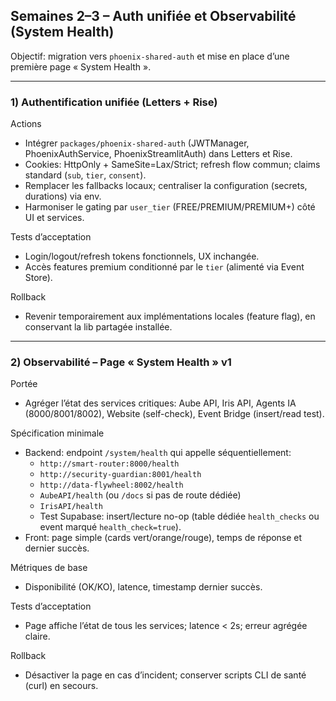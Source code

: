 ## Semaines 2–3 – Auth unifiée et Observabilité (System Health)

Objectif: migration vers `phoenix-shared-auth` et mise en place d’une première page « System Health ».

---

### 1) Authentification unifiée (Letters + Rise)

Actions
- Intégrer `packages/phoenix-shared-auth` (JWTManager, PhoenixAuthService, PhoenixStreamlitAuth) dans Letters et Rise.
- Cookies: HttpOnly + SameSite=Lax/Strict; refresh flow commun; claims standard (`sub`, `tier`, `consent`).
- Remplacer les fallbacks locaux; centraliser la configuration (secrets, durations) via env.
- Harmoniser le gating par `user_tier` (FREE/PREMIUM/PREMIUM+) côté UI et services.

Tests d’acceptation
- Login/logout/refresh tokens fonctionnels, UX inchangée.
- Accès features premium conditionné par le `tier` (alimenté via Event Store).

Rollback
- Revenir temporairement aux implémentations locales (feature flag), en conservant la lib partagée installée.

---

### 2) Observabilité – Page « System Health » v1

Portée
- Agréger l’état des services critiques: Aube API, Iris API, Agents IA (8000/8001/8002), Website (self-check), Event Bridge (insert/read test).

Spécification minimale
- Backend: endpoint `/system/health` qui appelle séquentiellement:
  - `http://smart-router:8000/health`
  - `http://security-guardian:8001/health`
  - `http://data-flywheel:8002/health`
  - `AubeAPI/health` (ou `/docs` si pas de route dédiée)
  - `IrisAPI/health`
  - Test Supabase: insert/lecture no-op (table dédiée `health_checks` ou event marqué `health_check=true`).
- Front: page simple (cards vert/orange/rouge), temps de réponse et dernier succès.

Métriques de base
- Disponibilité (OK/KO), latence, timestamp dernier succès.

Tests d’acceptation
- Page affiche l’état de tous les services; latence < 2s; erreur agrégée claire.

Rollback
- Désactiver la page en cas d’incident; conserver scripts CLI de santé (curl) en secours.


